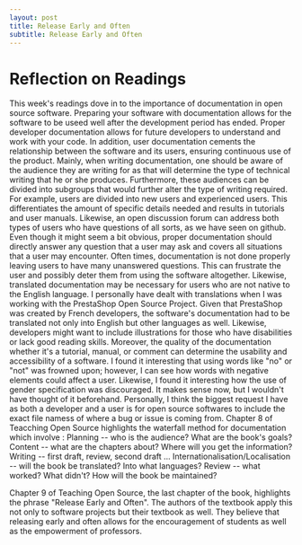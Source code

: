 ```yaml
---
layout: post
title: Release Early and Often
subtitle: Release Early and Often
---
```


# Reflection on Readings 

This week's readings dove in to the importance of documentation in open source software. Preparing your software with documentation allows for the software to be useed well after the development period has ended. Proper developer documentation allows for future developers to understand and work with your code. In addition, user documentation cements the relationship between the software and its users, ensuring continuous use of the product. Mainly, when writing documentation, one should be aware of the audience they are writing for as that will determine the type of technical writing that he or she produces. Furthermore, these audiences can be divided into subgroups that would further alter the type of writing required. For example, users are divided into new users and experienced users. This differentiates the amount of specific details needed and results in tutorials and user manuals. Likewise, an open discussion forum can address both types of users who have questions of all sorts, as we have seen on github. Even though it might seem a bit obvious, proper documentation should directly answer any question that a user may ask and covers all situations that a user may encounter. Often times, documentation is not done properly leaving users to have many unanswered questions. This can frustrate the user and possibly deter them from using the software altogether. Likewise, translated documentation may be necessary for users who are not native to the English language. I personally have dealt with translations when I was working with the PrestaShop Open Source Project. Given that PrestaShop was created by French developers, the software's documentation had to be translated not only into English but other languages as well. Likewise, developers might want to include illustrations for those who have disabilities or lack good reading skills. Moreover, the quality of the documentation whether it's a tutorial, manual, or comment can determine the usability and accessibility of a software. I found it interesting that using words like "no" or "not" was frowned upon; however, I can see how words with negative elements could affect a user. Likewise, I found it interesting how the use of gender specification was discouraged. It makes sense now, but I wouldn't have thought of it beforehand. Personally, I think the biggest request I have as both a developer and a user is for open source softwares to include the exact file namess of where a bug or issue is coming from. Chapter 8 of Teacching Open Source highlights the waterfall method for documentation which involve : 
Planning -- who is the audience? What are the book's goals?
Content -- what are the chapters about? Where will you get the information?
Writing -- first draft, review, second draft ...
Internationalisation/Localisation -- will the book be translated? Into what languages?
Review -- what worked? What didn't? How will the book be maintained?

Chapter 9 of Teaching Open Source, the last chapter of the book, highlights the phrase "Release Early and Often". The authors of the textbook apply this not only to software projects but their textbook as well. They believe that releasing early and often allows for the encouragement of students as well as the empowerment of professors. 
